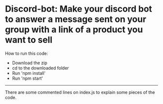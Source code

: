 # Discord-bot: Make your discord bot to answer a message sent on your group with a link of a product you want to sell

How to run this code: 
- Download the zip
- cd to the downloaded folder
- Run 'npm install'
- Run 'npm start'
------------------------------------------------------------
There are some commented lines on index.js to explain some pieces of the code.
